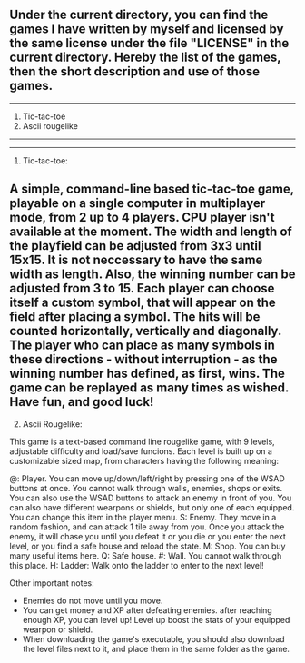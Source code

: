 Under the current directory, you can find the games I have written by myself and licensed by the same license under the file "LICENSE" in the current directory.
Hereby the list of the games, then the short description and use of those games.
----------------------------------------------------------------------------------------------------------------------------------------------------------------
----------------------------------------------------------------------------------------------------------------------------------------------------------------

1. Tic-tac-toe
2. Ascii rougelike
----------------------------------------------------------------------------------------------------------------------------------------------------------------
----------------------------------------------------------------------------------------------------------------------------------------------------------------

1. Tic-tac-toe:

A simple, command-line based tic-tac-toe game, playable on a single computer in multiplayer mode, from 2 up to 4 players. CPU player isn't available at the
moment.
The width and length of the playfield can be adjusted from 3x3 until 15x15. It is not neccessary to have the same width as length. Also, the winning number
can be adjusted from 3 to 15.
Each player can choose itself a custom symbol, that will appear on the field after placing a symbol. The hits will be counted horizontally, vertically and
diagonally. The player who can place as many symbols in these directions - without interruption - as the winning number has defined, as first, wins.
The game can be replayed as many times as wished. Have fun, and good luck!
-----------------------------------------------------------------------------------------------------------------------------------------

2. Ascii Rougelike:

This game is a text-based command line rougelike game, with 9 levels, adjustable difficulty and load/save funcions.
Each level is built up on a customizable sized map, from characters having the following meaning:

@: Player. You can move up/down/left/right by pressing one of the WSAD buttons at once. You cannot walk through walls, enemies, shops
        or exits. You can also use the WSAD buttons to attack an enemy in front of you. You can also have different wearpons or shields,
        but only one of each equipped. You can change this item in the player menu.
S: Enemy. They move in a random fashion, and can attack 1 tile away from you. Once you attack the enemy, it will chase you until you defeat it
or you die or you enter the next level, or you find a safe house and reload the state.
M: Shop. You can buy many useful items here.
Q: Safe house.
#: Wall. You cannot walk through this place.
H: Ladder: Walk onto the ladder to enter to the next level!

Other important notes:
- Enemies do not move until you move.
- You can get money and XP after defeating enemies. after reaching enough XP, you can level up! Level up boost the stats of your equipped wearpon or shield.
- When downloading the game's executable, you should also download the level files next to it, and place them in the same folder as
the game.
